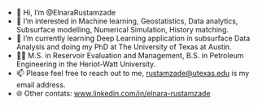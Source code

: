 - 👋 Hi, I’m @ElnaraRustamzade
- 👀 I’m interested in Machine learning, Geostatistics, Data analytics, Subsurface modelling, Numerical Simulation, History matching.
- 🌱 I’m currently learning Deep Learning application in subsurface Data Analysis and doing my PhD at The University of Texas at Austin.
- 👨‍🎓 M.S. in Reservoir Evaluation and Management, B.S. in Petroleum Engineering in the Heriot-Watt University.
- 📫 Please feel free to reach out to me, rustamzade@utexas.edu is my email address.
- 🌐 Other contats: www.linkedin.com/in/elnara-rustamzade 

<!---
ElnaraRustamzade/ElnaraRustamzade is a ✨ special ✨ repository because its `README.md` (this file) appears on your GitHub profile.
You can click the Preview link to take a look at your changes.
--->
